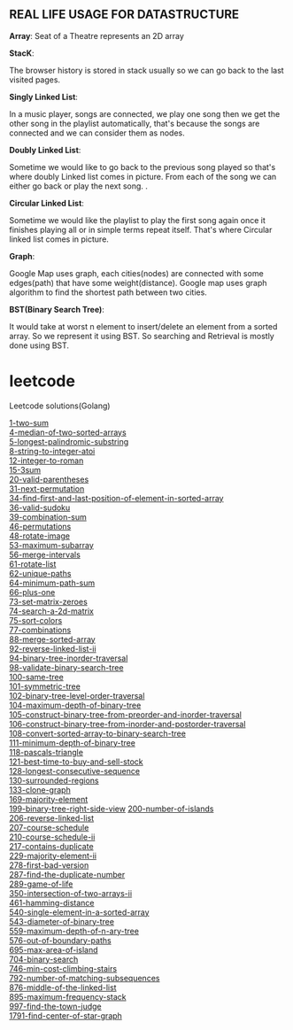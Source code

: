 ## REAL LIFE USAGE FOR DATASTRUCTURE

**Array**:
Seat of a Theatre represents an 2D array

**StacK**:

The browser history is stored in stack usually so we can go back to the last visited pages.

**Singly Linked List**:

In a music player, songs are connected, we play one song then we get the other song in the playlist automatically, that's because the songs are connected and we can consider them as nodes.

**Doubly Linked List**:

Sometime we would like to go back to the previous song played so that's where doubly Linked list comes in picture. From each of the song we can either go back or play the next song. .

**Circular Linked List**:

Sometime we would like the playlist to play the first song again once it finishes playing all or in simple terms repeat itself. That's where Circular linked list comes in picture.

**Graph**:

Google Map uses graph, each cities(nodes) are connected with some edges(path) that have some weight(distance). Google map uses graph algorithm to find the shortest path between two cities.

**BST(Binary Search Tree)**:

It would take at worst n element to insert/delete an element from a sorted array. So we represent it using BST. So searching and Retrieval is mostly done using BST. 

# leetcode
Leetcode solutions(Golang)

[1-two-sum](https://github.com/akankshakumari393/leetcode/tree/master/1-two-sum) \
[4-median-of-two-sorted-arrays](https://github.com/akankshakumari393/leetcode/tree/master/4-median-of-two-sorted-arrays) \
[5-longest-palindromic-substring](https://github.com/akankshakumari393/leetcode/tree/master/5-longest-palindromic-substring) \
[8-string-to-integer-atoi](https://github.com/akankshakumari393/leetcode/tree/master/8-string-to-integer-atoi) \
[12-integer-to-roman](https://github.com/akankshakumari393/leetcode/tree/master/12-integer-to-roman) \
[15-3sum](https://github.com/akankshakumari393/leetcode/tree/master/15-3sum) \
[20-valid-parentheses](https://github.com/akankshakumari393/leetcode/tree/master/20-valid-parentheses) \
[31-next-permutation](https://github.com/akankshakumari393/leetcode/tree/master/31-next-permutation) \
[34-find-first-and-last-position-of-element-in-sorted-array](https://github.com/akankshakumari393/leetcode/tree/master/34-find-first-and-last-position-of-element-in-sorted-array) \
[36-valid-sudoku](https://github.com/akankshakumari393/leetcode/tree/master/36-valid-sudoku) \
[39-combination-sum](https://github.com/akankshakumari393/leetcode/tree/master/39-combination-sum) \
[46-permutations](https://github.com/akankshakumari393/leetcode/tree/master/46-permutations) \
[48-rotate-image](https://github.com/akankshakumari393/leetcode/tree/master/48-rotate-image) \
[53-maximum-subarray](https://github.com/akankshakumari393/leetcode/tree/master/53-maximum-subarray) \
[56-merge-intervals](https://github.com/akankshakumari393/leetcode/tree/master/56-merge-intervals) \
[61-rotate-list](https://github.com/akankshakumari393/leetcode/tree/master/61-rotate-list) \
[62-unique-paths](https://github.com/akankshakumari393/leetcode/tree/master/62-unique-paths) \
[64-minimum-path-sum](https://github.com/akankshakumari393/leetcode/tree/master/64-minimum-path-sum) \
[66-plus-one](https://github.com/akankshakumari393/leetcode/tree/master/66-plus-one) \
[73-set-matrix-zeroes](https://github.com/akankshakumari393/leetcode/tree/master/73-set-matrix-zeroes) \
[74-search-a-2d-matrix](https://github.com/akankshakumari393/leetcode/tree/master/74-search-a-2d-matrix) \
[75-sort-colors](https://github.com/akankshakumari393/leetcode/tree/master/75-sort-colors) \
[77-combinations](https://github.com/akankshakumari393/leetcode/tree/master/77-combinations) \
[88-merge-sorted-array](https://github.com/akankshakumari393/leetcode/tree/master/88-merge-sorted-array) \
[92-reverse-linked-list-ii](https://github.com/akankshakumari393/leetcode/tree/master/92-reverse-linked-list-ii) \
[94-binary-tree-inorder-traversal](https://github.com/akankshakumari393/leetcode/tree/master/94-binary-tree-inorder-traversal) \
[98-validate-binary-search-tree](https://github.com/akankshakumari393/leetcode/tree/master/98-validate-binary-search-tree) \
[100-same-tree](https://github.com/akankshakumari393/leetcode/tree/master/100-same-tree) \
[101-symmetric-tree](https://github.com/akankshakumari393/leetcode/tree/master/101-symmetric-tree) \
[102-binary-tree-level-order-traversal](https://github.com/akankshakumari393/leetcode/tree/master/102-binary-tree-level-order-traversal) \
[104-maximum-depth-of-binary-tree](https://github.com/akankshakumari393/leetcode/tree/master/104-maximum-depth-of-binary-tree) \
[105-construct-binary-tree-from-preorder-and-inorder-traversal](https://github.com/akankshakumari393/leetcode/tree/master/105-construct-binary-tree-from-preorder-and-inorder-traversal) \
[106-construct-binary-tree-from-inorder-and-postorder-traversal](https://github.com/akankshakumari393/leetcode/tree/master/106-construct-binary-tree-from-inorder-and-postorder-traversal) \
[108-convert-sorted-array-to-binary-search-tree](https://github.com/akankshakumari393/leetcode/tree/master/108-convert-sorted-array-to-binary-search-tree) \
[111-minimum-depth-of-binary-tree](https://github.com/akankshakumari393/leetcode/tree/master/111-minimum-depth-of-binary-tree) \
[118-pascals-triangle](https://github.com/akankshakumari393/leetcode/tree/master/118-pascals-triangle) \
[121-best-time-to-buy-and-sell-stock](https://github.com/akankshakumari393/leetcode/tree/master/121-best-time-to-buy-and-sell-stock) \
[128-longest-consecutive-sequence](https://github.com/akankshakumari393/leetcode/tree/master/128-longest-consecutive-sequence) \
[130-surrounded-regions](https://github.com/akankshakumari393/leetcode/tree/master/130-surrounded-regions) \
[133-clone-graph](https://github.com/akankshakumari393/leetcode/tree/master/133-clone-graph) \
[169-majority-element](https://github.com/akankshakumari393/leetcode/tree/master/169-majority-element) \
[199-binary-tree-right-side-view](https://github.com/akankshakumari393/leetcode/tree/master/199-binary-tree-right-side-view)
[200-number-of-islands](https://github.com/akankshakumari393/leetcode/tree/master/200-number-of-islands) \
[206-reverse-linked-list](https://github.com/akankshakumari393/leetcode/tree/master/206-reverse-linked-list) \
[207-course-schedule](https://github.com/akankshakumari393/leetcode/tree/master/207-course-schedule) \
[210-course-schedule-ii](https://github.com/akankshakumari393/leetcode/tree/master/210-course-schedule-ii) \
[217-contains-duplicate](https://github.com/akankshakumari393/leetcode/tree/master/217-contains-duplicate) \
[229-majority-element-ii](https://github.com/akankshakumari393/leetcode/tree/master/229-majority-element-ii) \
[278-first-bad-version](https://github.com/akankshakumari393/leetcode/tree/master/278-first-bad-version) \
[287-find-the-duplicate-number](https://github.com/akankshakumari393/leetcode/tree/master/287-find-the-duplicate-number) \
[289-game-of-life](https://github.com/akankshakumari393/leetcode/tree/master/289-game-of-life) \
[350-intersection-of-two-arrays-ii](https://github.com/akankshakumari393/leetcode/tree/master/350-intersection-of-two-arrays-ii) \
[461-hamming-distance](https://github.com/akankshakumari393/leetcode/tree/master/461-hamming-distance) \
[540-single-element-in-a-sorted-array](https://github.com/akankshakumari393/leetcode/tree/master/540-single-element-in-a-sorted-array) \
[543-diameter-of-binary-tree](https://github.com/akankshakumari393/leetcode/tree/master/543-diameter-of-binary-tree) \
[559-maximum-depth-of-n-ary-tree](https://github.com/akankshakumari393/leetcode/tree/master/559-maximum-depth-of-n-ary-tree) \
[576-out-of-boundary-paths](https://github.com/akankshakumari393/leetcode/tree/master/576-out-of-boundary-paths) \
[695-max-area-of-island](https://github.com/akankshakumari393/leetcode/tree/master/695-max-area-of-island) \
[704-binary-search](https://github.com/akankshakumari393/leetcode/tree/master/704-binary-search) \
[746-min-cost-climbing-stairs](https://github.com/akankshakumari393/leetcode/tree/master/746-min-cost-climbing-stairs) \
[792-number-of-matching-subsequences](https://github.com/akankshakumari393/leetcode/tree/master/792-number-of-matching-subsequences) \
[876-middle-of-the-linked-list](https://github.com/akankshakumari393/leetcode/tree/master/876-middle-of-the-linked-list) \
[895-maximum-frequency-stack](https://github.com/akankshakumari393/leetcode/tree/master/895-maximum-frequency-stack) \
[997-find-the-town-judge](https://github.com/akankshakumari393/leetcode/tree/master/997-find-the-town-judge) \
[1791-find-center-of-star-graph](https://github.com/akankshakumari393/leetcode/tree/master/1791-find-center-of-star-graph)
